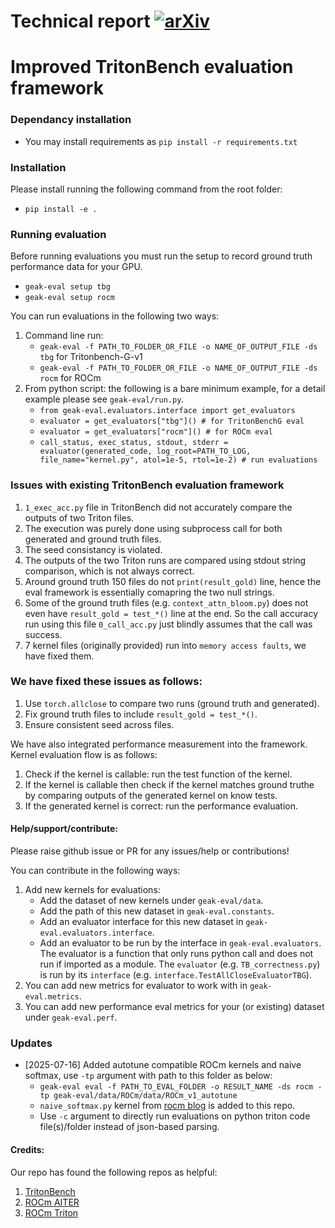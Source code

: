# Technical report [![arXiv](https://img.shields.io/badge/arXiv-2507.23194-b31b1b.svg)](https://arxiv.org/abs/2507.23194)

# Improved TritonBench evaluation framework

### Dependancy installation
- You may install requirements as `pip install -r requirements.txt`

### Installation
Please install running the following command from the root folder:
- `pip install -e .`

### Running evaluation
Before running evaluations you must run the setup to record ground truth performance data for your GPU.
 - `geak-eval setup tbg`
 - `geak-eval setup rocm`

You can run evaluations in the following two ways:
1. Command line run:
    - `geak-eval -f PATH_TO_FOLDER_OR_FILE -o NAME_OF_OUTPUT_FILE -ds tbg` for Tritonbench-G-v1
    - `geak-eval -f PATH_TO_FOLDER_OR_FILE -o NAME_OF_OUTPUT_FILE -ds rocm` for ROCm
2. From python script: the following is a bare minimum example, for a detail example please see `geak-eval/run.py`.
    - `from geak-eval.evaluators.interface import get_evaluators`
    - `evaluator = get_evaluators["tbg"]() # for TritonBenchG eval`
    - `evaluator = get_evaluators["rocm"]() # for ROCm eval`
    - `call_status, exec_status, stdout, stderr = evaluator(generated_code, log_root=PATH_TO_LOG, file_name="kernel.py", atol=1e-5, rtol=1e-2) # run evaluations`

### Issues with existing TritonBench evaluation framework
1. `1_exec_acc.py` file in TritonBench did not accurately compare the outputs of two Triton files.
1. The execution was purely done using subprocess call for both generated and ground truth files.
1. The seed consistancy is violated.
1. The outputs of the two Triton runs are compared using stdout string comparison, which is not always correct.
1. Around ground truth 150 files do not `print(result_gold)` line, hence the eval framework is essentially comapring the two null strings.
1. Some of the ground truth files (e.g. `context_attn_bloom.py`) does not even have `result_gold = test_*()` line at the end. So the call accuracy run using this file `0_call_acc.py` just blindly assumes that the call was success.
1. 7 kernel files (originally provided) run into `memory access faults`, we have fixed them.

### We have fixed these issues as follows:
1. Use `torch.allclose` to compare two runs (ground truth and generated).
1. Fix ground truth files to include `result_gold = test_*()`.
1. Ensure consistent seed across files.


We have also integrated performance measurement into the framework. Kernel evaluation flow is as follows:
1. Check if the kernel is callable: run the test function of the kernel.
2. If the kernel is callable then check if the kernel matches ground truthe by comparing outputs of the generated kernel on know tests.
3. If the generated kernel is correct: run the performance evaluation.

#### Help/support/contribute:
Please raise github issue or PR for any issues/help or contributions!

You can contribute in the following ways:
1. Add new kernels for evaluations: 
    - Add the dataset of new kernels under `geak-eval/data`.
    - Add the path of this new dataset in `geak-eval.constants`.
    - Add an evaluator interface for this new dataset in `geak-eval.evaluators.interface`.
    - Add an evaluator to be run by the interface in `geak-eval.evaluators`. The evaluator is a function that only runs python call and does not run if imported as a module. The `evaluator` (e.g. `TB_correctness.py`) is run by its `interface` (e.g. `interface.TestAllCloseEvaluatorTBG`).  
2. You can add new metrics for evaluator to work with in `geak-eval.metrics`.
3. You can add new performance eval metrics for your (or existing) dataset under `geak-eval.perf`.

### Updates
* [2025-07-16] Added autotune compatible ROCm kernels and naive softmax, use `-tp` argument with path to this folder as below:
    - `geak-eval eval -f PATH_TO_EVAL_FOLDER -o RESULT_NAME -ds rocm -tp geak-eval/data/ROCm/data/ROCm_v1_autotune`
    - `naive_softmax.py` kernel from [rocm blog](https://rocm.docs.amd.com/projects/ai-developer-hub/en/latest/notebooks/gpu_dev_optimize/triton_kernel_dev.html#naive-version) is added to this repo.
    - Use `-c` argument to directly run evaluations on python triton code file(s)/folder instead of json-based parsing.


#### Credits:
Our repo has found the following repos as helpful:
1. [TritonBench](https://github.com/thunlp/TritonBench/tree/main)
2. [ROCm AITER](https://github.com/ROCm/aiter)
3. [ROCm Triton](https://github.com/ROCm/triton)

